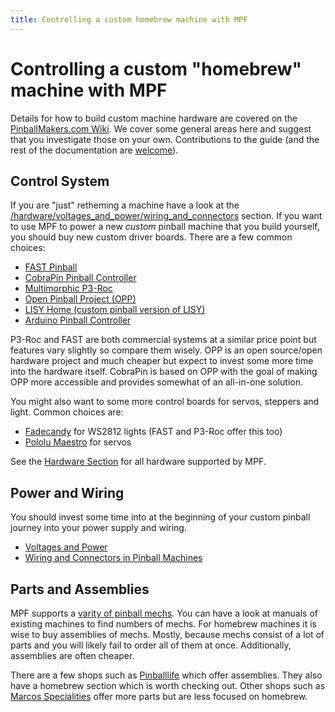 ```yaml
---
title: Controlling a custom homebrew machine with MPF
---
```


# Controlling a custom "homebrew" machine with MPF


Details for how to build custom machine hardware are covered on the
[PinballMakers.com Wiki](http://pinballmakers.com). We cover some
general areas here and suggest that you investigate those on your own.
Contributions to the guide (and the rest of the documentation are
[welcome](../about/help_docs.md)).

## Control System

If you are "just" retheming a machine have a look at the
[/hardware/voltages_and_power/wiring_and_connectors](existing.md) section. If you want to use MPF
to power a new *custom* pinball machine that you build yourself, you
should buy new custom driver boards. There are a few common choices:

* [FAST Pinball](../hardware/fast/index.md)
* [CobraPin Pinball Controller](../hardware/opp/cobrapin/index.md)
* [Multimorphic P3-Roc](../hardware/multimorphic/index.md)
* [Open Pinball Project (OPP)](../hardware/opp/index.md)
* [LISY Home (custom pinball version of LISY)](../hardware/lisy/index.md)
* [Arduino Pinball Controller](../hardware/apc/index.md)

P3-Roc and FAST are both commercial systems at a similar price point but
features vary slightly so compare them wisely. OPP is an open
source/open hardware project and much cheaper but expect to invest some
more time into the hardware itself. CobraPin is based on OPP with the
goal of making OPP more accessible and provides somewhat of an
all-in-one solution.

You might also want to some more control boards for servos, steppers and
light. Common choices are:

* [Fadecandy](../hardware/fadecandy/index.md) for WS2812 lights (FAST and P3-Roc offer this too)
* [Pololu Maestro](../hardware/pololu_maestro.md) for servos

See the [Hardware Section](../hardware/index.md) for all hardware supported by MPF.

## Power and Wiring

You should invest some time into at the beginning of your custom pinball
journey into your power supply and wiring.

* [Voltages and Power](../hardware/voltages_and_power/voltages_and_power.md)
* [Wiring and Connectors in Pinball Machines](../hardware/voltages_and_power/wiring_and_connectors.md)

## Parts and Assemblies

MPF supports a
[varity of pinball mechs](../mechs/index.md).
You can have a look at manuals of existing machines to find numbers of
mechs. For homebrew machines it is wise to buy assemblies of mechs.
Mostly, because mechs consist of a lot of parts and you will likely fail
to order all of them at once. Additionally, assemblies are often
cheaper.

There are a few shops such as
[Pinballlife](https://www.pinballlife.com/) which offer assemblies. They
also have a homebrew section which is worth checking out. Other shops
such as [Marcos Specialities](https://www.marcospecialties.com/) offer
more parts but are less focused on homebrew.
